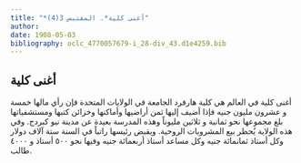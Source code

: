 ```yaml
---
title: "*أغنى كلية*. المقتبس 3(4)"
author: 
date: 1908-05-03
bibliography: oclc_4770057679-i_28-div_43.d1e4259.bib
---
```




##  أغنى كلية 


 أغنى كلية في العالم هي  كلية هارفرد الجامعة  في الولايات المتحدة فإن رأي مالها  خمسة  و  عشرون  مليون جنيه فإذا أضيف إليها ثمن أراضيها وأماكنها وخزائن كتبها ومستشفياتها بلغ مجموعها نحو  ثمانية  و  ثلاثين  مليوناً وهذه المدرسة بعيدة عن مدينة نيو كبردج. وفي هذه الولاية يُحظر بيع المشروبات الروحية. ويقبض رئيسها راتباً في السنة  ستة آلاف  دولار وكل أستاذ ثمانمائة جنيه وكل مساعد أستاذ  أربعمائة  جنيه وفيها نحو  ٥٠٠  أستاذ و  ٤٠٠٠  طالب. 
